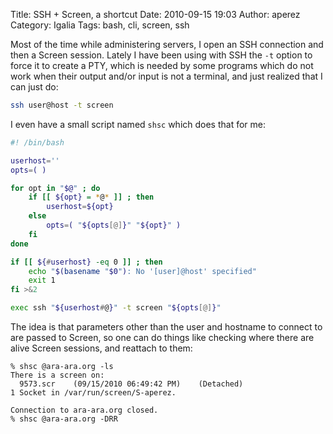 Title: SSH + Screen, a shortcut
Date: 2010-09-15 19:03
Author: aperez
Category: Igalia
Tags: bash, cli, screen, ssh

Most of the time while administering servers, I open an SSH
connection and then a Screen session. Lately I have been using
with SSH the `-t` option to force it to create a PTY, which is
needed by some programs which do not work when their output and/or input
is not a terminal, and just realized that I can just do:

```bash
ssh user@host -t screen
```

I even have a small script named `shsc` which does that for me:

```bash
#! /bin/bash

userhost=''
opts=( )

for opt in "$@" ; do
    if [[ ${opt} = *@* ]] ; then
        userhost=${opt}
    else
        opts=( "${opts[@]}" "${opt}" )
    fi
done

if [[ ${#userhost} -eq 0 ]] ; then
    echo "$(basename "$0"): No '[user]@host' specified"
    exit 1
fi >&2

exec ssh "${userhost#@}" -t screen "${opts[@]}"
```

The idea is that parameters other than the user and hostname to connect
to are passed to Screen, so one can do things like checking where there
are alive Screen sessions, and reattach to them:

```
% shsc @ara-ara.org -ls
There is a screen on:
  9573.scr    (09/15/2010 06:49:42 PM)    (Detached)
1 Socket in /var/run/screen/S-aperez.

Connection to ara-ara.org closed.
% shsc @ara-ara.org -DRR
```

